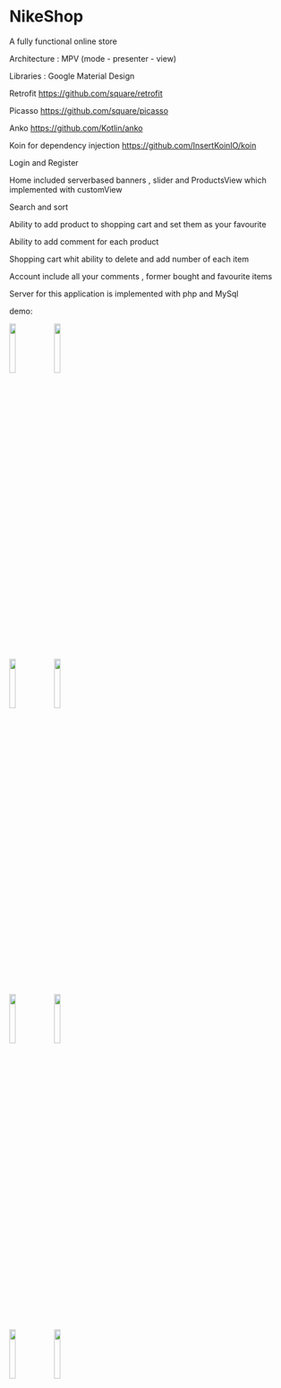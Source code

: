 # NikeShop
A fully functional online store 


Architecture : 
MPV (mode - presenter - view)

Libraries :
Google Material Design

Retrofit https://github.com/square/retrofit

Picasso https://github.com/square/picasso

Anko https://github.com/Kotlin/anko

Koin for dependency injection https://github.com/InsertKoinIO/koin


Login and Register


Home included serverbased banners , slider and ProductsView  which implemented with customView 


Search and sort


Ability to add product to shopping cart and set them as your favourite


Ability to add comment for each product


Shopping cart whit ability to delete and add number of each item 


Account include all your comments , former bought and favourite items


Server for this application is implemented with php and MySql 

demo:

<img src="https://github.com/Arefyazdkhasti/NikeShop/blob/master/Sample/login.png" width="15%"></img>         <img src="https://github.com/Arefyazdkhasti/NikeShop/blob/master/Sample/home.png" width="15%"></img> 

<img src="https://github.com/Arefyazdkhasti/NikeShop/blob/master/Sample/search.png" width="15%"></img>          <img src="https://github.com/Arefyazdkhasti/NikeShop/blob/master/Sample/sort.png" width="15%"></img>   

<img src="https://github.com/Arefyazdkhasti/NikeShop/blob/master/Sample/productDetail.png" width="15%"></img>         <img src="https://github.com/Arefyazdkhasti/NikeShop/blob/master/Sample/addCommentDialog.png" width="15%"></img>    

<img src="https://github.com/Arefyazdkhasti/NikeShop/blob/master/Sample/shoppingCart.png" width="15%"></img>          <img src="https://github.com/Arefyazdkhasti/NikeShop/blob/master/Sample/account.png" width="15%"></img>




